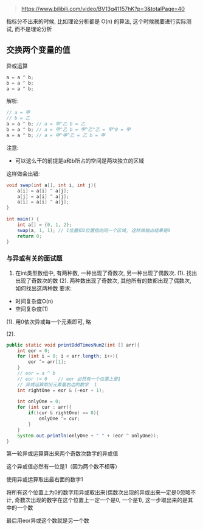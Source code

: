 
> https://www.bilibili.com/video/BV13g41157hK?p=3&totalPage=40

指标分不出来的时候, 比如理论分析都是 O(n) 的算法, 这个时候就要进行实际测试, 而不是理论分析

## 交换两个变量的值

异或运算

```java
a = a ^ b;  
b = a ^ b;  
a = a ^ b;
```

解析: 

```java
// a = 甲  
// b = 乙  
a = a ^ b; // a = 甲^乙 b = 乙  
b = a ^ b; // a = 甲^乙 b = 甲^乙^乙 = 甲^0 = 甲  
a = a ^ b; // a = 甲^甲^乙 = 乙 b = 甲
```

注意: 
- 可以这么干的前提是a和b所占的空间是两块独立的区域

这样做会出错:

```java
void swap(int a[], int i, int j){  
    a[i] = a[i] ^ a[j];  
    a[j] = a[i] ^ a[j];  
    a[i] = a[i] ^ a[j];  
}  
  
int main() {  
    int a[] = {0, 1, 2};  
    swap(a, 1, 1); // 1位置和1位置指向同一个区域, 这样做输出结果是0  
    return 0;  
}
```

### 与异或有关的面试题

1. 在int类型数组中, 有两种数, 一种出现了奇数次, 另一种出现了偶数次.
(1). 找出出现了奇数次的数
(2). 两种数出现了奇数次, 其他所有的数都出现了偶数次, 如何找出这两种数
要求: 
- 时间复杂度O(n)
- 空间复杂度(1)

(1).
用0依次异或每一个元素即可, 略

(2).

```java
public static void printOddTimesNum2(int [] arr){  
    int eor = 0;  
    for (int i = 0; i < arr.length; i++){  
        eor ^= arr[1];  
    }  
    // eor = a ^ b  
    // eor != 0    // eor 必然有一个位置上是1
    // 异或运算取出元素最右边的数字  1
    int rightOne = eor & (~eor + 1);  
  
    int onlyOne = 0;  
    for (int cur : arr){  
        if((cur & rightOne) == 0){  
            onlyOne ^= cur;  
        }  
    }  
    System.out.println(onlyOne + " " + (eor ^ onlyOne));  
}
```

第一轮异或运算算出来两个奇数次数字的异或值

这个异或值必然有一位是1（因为两个数不相等）

使用异或运算取出最右面的数字1

将所有这个位置上为0的数字用异或取出来(偶数次出现的异或出来一定是0忽略不计, 奇数次出现的数字在这个位置上一定一个是0, 一个是1), 这一步取出来的是其中的一个数

最后用eor异或这个数就是另一个数
